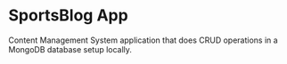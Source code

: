 # SportsBlog App
Content Management System application that does CRUD operations in a MongoDB database setup locally. 
